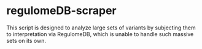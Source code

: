 # regulomeDB-scraper
 This script is designed to analyze large sets of variants by subjecting them to interpretation via RegulomeDB, which is unable to handle such massive sets on its own. 
